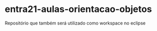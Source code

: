 # entra21-aulas-orientacao-objetos
 Repositório que também será utilizado como workspace no eclipse
